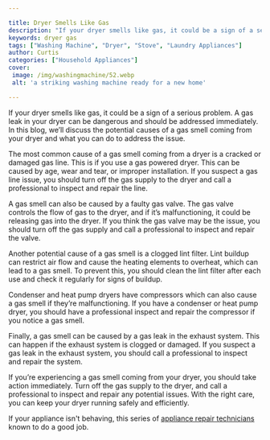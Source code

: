 ```yaml
---

title: Dryer Smells Like Gas
description: "If your dryer smells like gas, it could be a sign of a serious problem. A gas leak in your dryer can be dangerous and should be ad...continue on"
keywords: dryer gas
tags: ["Washing Machine", "Dryer", "Stove", "Laundry Appliances"]
author: Curtis
categories: ["Household Appliances"]
cover: 
 image: /img/washingmachine/52.webp
 alt: 'a striking washing machine ready for a new home'

---
```


If your dryer smells like gas, it could be a sign of a serious problem. A gas leak in your dryer can be dangerous and should be addressed immediately. In this blog, we’ll discuss the potential causes of a gas smell coming from your dryer and what you can do to address the issue.

The most common cause of a gas smell coming from a dryer is a cracked or damaged gas line. This is if you use a gas powered dryer. This can be caused by age, wear and tear, or improper installation. If you suspect a gas line issue, you should turn off the gas supply to the dryer and call a professional to inspect and repair the line.

A gas smell can also be caused by a faulty gas valve. The gas valve controls the flow of gas to the dryer, and if it’s malfunctioning, it could be releasing gas into the dryer. If you think the gas valve may be the issue, you should turn off the gas supply and call a professional to inspect and repair the valve.

Another potential cause of a gas smell is a clogged lint filter. Lint buildup can restrict air flow and cause the heating elements to overheat, which can lead to a gas smell. To prevent this, you should clean the lint filter after each use and check it regularly for signs of buildup.

Condenser and heat pump dryers have compressors which can also cause a gas smell if they’re malfunctioning. If you have a condenser or heat pump dryer, you should have a professional inspect and repair the compressor if you notice a gas smell.

Finally, a gas smell can be caused by a gas leak in the exhaust system. This can happen if the exhaust system is clogged or damaged. If you suspect a gas leak in the exhaust system, you should call a professional to inspect and repair the system.

If you’re experiencing a gas smell coming from your dryer, you should take action immediately. Turn off the gas supply to the dryer, and call a professional to inspect and repair any potential issues. With the right care, you can keep your dryer running safely and efficiently.

If your appliance isn't behaving, this series of <a href="/pages/appliance-repair-technicians/">appliance repair technicians</a> known to do a good job.